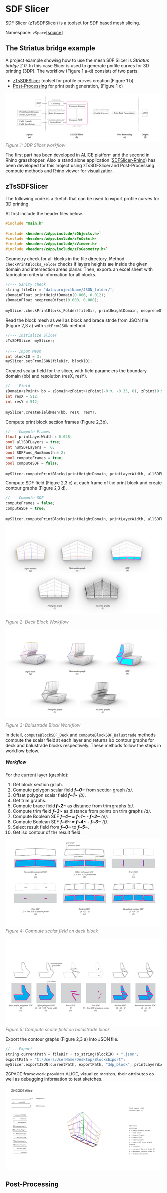 # SDF Slicer

SDF Slicer (zTsSDFSlicer) is a toolset for SDF based mesh slicing.

Namespace: ``zSpace``[[source]](https://github.com/GitZHCODE/zspace_toolsets/blob/main/cpp/source/zToolsets/geometry/zTsSDFSlicer.cpp)

## The Striatus bridge example

A project example showing how to use the mesh SDF Slicer is *Striatus bridge 2.0*. In this case Slicer is used to generate profile curves for 3D printing (3DP). The workflow (Figure 1 a-d) consists of two parts:
* [zTsSDFSlicer](#zTsSDFSlicer) toolset for profile curves creation (Figure 1 b)
* [Post-Processing](#Post-Processing) for print path generation, (Figure 1 c)

![](Assets/zTsSDFSlicer/Striatus_02_Workflow-04.svg)
<font color="grey">*Figure 1: 3DP Slicer workflow*</font>

The first part has been developed in ALICE platform and the second in Rhino grasshopper. Also, a stand alone application ([SDFSlicer-Rhino](#SDFSlicer-Rhino)) has been developed for this project using zTsSDFSlicer and Post-Processing compute methods and Rhino viewer for visualization.



## zTsSDFSlicer



 The following code is a sketch that can be used to export profile curves for 3D printing.

At first include the header files below.
```c++
#include "main.h"

#include <headers/zApp/include/zObjects.h>`
#include <headers/zApp/include/zFnSets.h>
#include <headers/zApp/include/zViewer.h>
#include <headers/zApp/include/zTsGeometry.h>`
```


Geometry check for all blocks in the file directory. Method `checkPrintBlocks_Folder` checks if layers heights are inside the given domain and intersection areas planar. Then, exports an excel sheet with fabrication criteria information for all blocks.
```c++
//--- Sanity Check 
string fileDir = "data/projectName/JSON_folder/";
zDomainFloat printHeightDomain(0.006, 0.012);
zDomainFloat neopreneOffset(0.000, 0.000);

mySlicer.checkPrintBlocks_Folder(fileDir, printHeightDomain, neopreneOffset);
```


Read the block mesh as well as block and brace stride from JSON file (Figure 2,3 a) with `setFromJSON` method.

```c++
//--- Initialize Slicer
zTsSDFSlicer mySlicer;

//--- Input Mesh
int blockID = 3;
mySlicer.setFromJSON(fileDir, blockID);
```

Created scalar field for the slicer, with field parameters the boundary domain (bb) and resolution (resX, resY).

```c++
//--- Field
zDomain<zPoint> bb = zDomain<zPoint>(zPoint(-0.9, -0.35, 0), zPoint(0.9, 1.5, 0));
int resX = 512;
int resY = 512;

mySlicer.createFieldMesh(bb, resX, resY);
```

Compute print block section frames (Figure 2,3b).

```c++
//--- Compute Frames
float printLayerWidth = 0.048;
bool allSDFLayers = true;
int numSDFLayers =  0;
bool SDFFunc_NumSmooth = 2;
bool computeFrames = true;
bool computeSDF = false;

mySlicer.computePrintBlocks(printHeightDomain, printLayerWidth, allSDFLayers, numSDFLayers, SDFFunc_Num, SDFFunc_NumSmooth, neopreneOffset, computeFrames, computeSDF);
```

Compute SDF field (Figure 2,3 c) at each frame of the print block and create contour graphs (Figure 2,3 d).

```c++
//--- Compute SDF
computeFrames = false;
computeSDF = true;

mySlicer.computePrintBlocks(printHeightDomain, printLayerWidth, allSDFLayers, numSDFLayers, SDFFunc_Num, SDFFunc_NumSmooth, neopreneOffset, computeFrames, computeSDF);
```
![](Assets/zTsSDFSlicer/DeckWorkflow.png)

<font color="grey">*Figure 2: Deck Block Workflow*</font>

![](Assets/zTsSDFSlicer/BalustradeWorkflow.png)

<font color="grey">*Figure 3: Balustrade Block Workflow*</font>

In detail, ```computeBlockSDF_Deck``` and ```computeBlockSDF_Balustrade``` methods compute the scalar field at each layer and returns iso contour graphs for deck and balustrade blocks respectively.
These methods follow the steps in workflow below.

##### Workflow
For the current layer (graphId):
1. Get block section graph.
2. Compute polygon scalar field  ***f~0~*** from section graph *(a)*.
3. Offset polygon scalar field  ***f~1~** (b)*.
4. Get trim graphs.
5. Compute brace field ***f~2~*** as distance from trim graphs *(c)*.
6. Compute trim field ***f~3~*** as distance from points on trim graphs *(d)*.
7. Compute Boolean SDF ***f~4~ = f~1~ - f~2~** (e)*.
8. Compute Boolean SDF ***f~5~ = f~4~ - f~3~** (f)*.
9. Select result field from  ***f~0~*** to ***f~5~***.
10. Get iso contour of the result field.

![](Assets/zTsSDFSlicer/DeckSDF-06.svg)
<font color="grey">*Figure 4: Compute scalar field on deck block*</font>

![](Assets/zTsSDFSlicer/DeckSDF-09.svg)
<font color="grey">*Figure 5: Compute scalar field on balustrade block*</font>

Export the contour graphs (Figure 2,3 a) into JSON file.

```c++
//--- Export
string currentPath = fileDir + to_string(blockID) + ".json";
exportPath = "C:/Users/UserName/Desktop/BlocksExport";
mySlicer.exportJSON(currentPath, exportPath, "3dp_block", printLayerWidth, raftLayerWidth);
```

ZSPACE framework provides ALICE, visualize meshes, their attributes as well as debugging information to test sketches.
![](Assets/zTsSDFSlicer/AliceSlicer.png)

## Post-Processing




